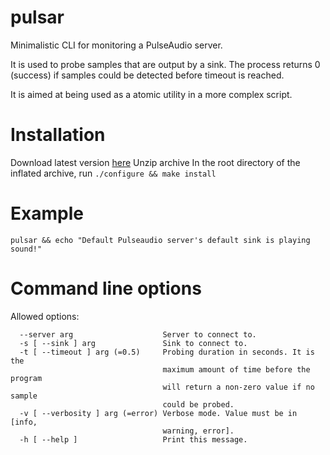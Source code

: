 # pulsar
Minimalistic CLI for monitoring a PulseAudio server.

It is used to probe samples that are output by a sink. The process returns 0 (success) if samples could be detected before timeout is reached.

It is aimed at being used as a atomic utility in a more complex script. 

# Installation
Download latest version [here](https://github.com/2franix/pulsar/archive/1.0.0b.zip)
Unzip archive
In the root directory of the inflated archive, run `./configure && make install`

# Example
```
pulsar && echo "Default Pulseaudio server's default sink is playing sound!"
```

# Command line options
Allowed options:
```
  --server arg                    Server to connect to.
  -s [ --sink ] arg               Sink to connect to.
  -t [ --timeout ] arg (=0.5)     Probing duration in seconds. It is the 
                                  maximum amount of time before the program 
                                  will return a non-zero value if no sample 
                                  could be probed.
  -v [ --verbosity ] arg (=error) Verbose mode. Value must be in [info, 
                                  warning, error].
  -h [ --help ]                   Print this message.
```
